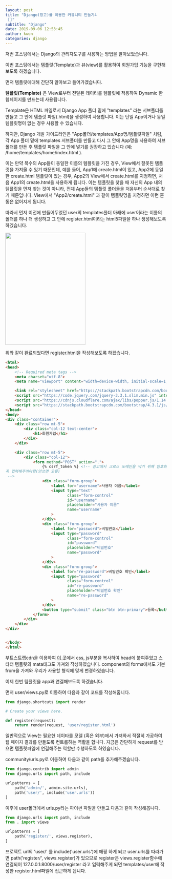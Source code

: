 ```yaml
---
layout: post
title: "Django(장고)를 이용한 커뮤니티 만들기4
 []"
subtitle: "Django"
date: 2019-09-06 12:53:45
author: kwon
categories: django
---
```

저번 포스팅에서는 Django의 관리자도구를 사용하는 방법을 알아보았습니다.

이번 포스팅에서는 템플릿(Template)과 뷰(view)를 활용하여 회원가입 기능을 구현해보도록 하겠습니다.

먼저 템플릿에대해 간단히 알아보고 들어가겠습니다.

**템플릿(Template)** 은 View로부터 전달된 데이타를 템플릿에 적용하여 Dynamic 한 웹페이지를 만드는데 사용됩니다.

Template은 HTML 파일로서 Django App 폴더 밑에 "templates" 라는 서브폴더를 만들고 그 안에 템플릿 파일(.html)을 생성하여 사용합니다. 이는 단일 App이거나 동일 템플릿명이 없는 경우 사용할 수 있습니다.

하지만, Django 개발 가이드라인은 "App폴더/templates/App명/템플릿파일" 처럼, 각 App 폴더 밑에 templates 서브폴더를 만들고 다시 그 안에 App명을 사용하여 서브폴더를 만든 후 템플릿 파일을 그 안에 넣기를 권장하고 있습니다 (예: /home/templates/home/index.html ).

이는 만약 복수의 App들이 동일한 이름의 템플릿을 가진 경우, View에서 잘못된 템플릿을 가져올 수 있기 때문인데, 예를 들어, App1에 create.html이 있고, App2에 동일한 create.html 템플릿이 있는 경우, App2의 View에서 create.html를 지정하면, 처음 App1의 create.html을 사용하게 됩니다. 이는 템플릿을 찾을 때 자신의 App 내의 템플릿을 먼저 찾는 것이 아니라, 전체 App들의 템플릿 폴더들을 처음부터 순서대로 찾기 때문입니다. View에서 "App2/create.html" 과 같이 템플릿명을 지정하면 이런 혼동은 없어지게 됩니다.

따라서 먼저 이전에 만들어두었던 user의 templates폴더 아래에 user이라는 이름의 폴더를 하나 더 생성하고 그 안에 register.html이라는 html5파일을 하나 생성해보도록 하겠습니다.

 <div style="width: 250px; height: 350px;">
     <img src="https://kyu9341.github.io/assets/django8.png" style="width: 250px
     ; height: 350px;">
 </div>

위와 같이 완료되었다면 register.html을 작성해보도록 하겠습니다.
```html
<html>
<head>
    <!-- Required meta tags -->
    <meta charset="utf-8">
    <meta name="viewport" content="width=device-width, initial-scale=1, shrink-to-fit=no">

    <link rel="stylesheet" href="https://stackpath.bootstrapcdn.com/bootstrap/4.3.1/css/bootstrap.min.css"integrity="sha384-ggOyR0iXCbMQv3Xipma34MD+dH/1fQ784/j6cY/iJTQUOhcWr7x9JvoRxT2MZw1T" crossorigin="anonymous">
    <script src="https://code.jquery.com/jquery-3.3.1.slim.min.js" integrity="sha384-q8i/X+965DzO0rT7abK41JStQIAqVgRVzpbzo5smXKp4YfRvH+8abtTE1Pi6jizo" crossorigin="anonymous"></script>
    <script src="https://cdnjs.cloudflare.com/ajax/libs/popper.js/1.14.7/umd/popper.min.js" integrity="sha384-UO2eT0CpHqdSJQ6hJty5KVphtPhzWj9WO1clHTMGa3JDZwrnQq4sF86dIHNDz0W1" crossorigin="anonymous"></script>
    <script src="https://stackpath.bootstrapcdn.com/bootstrap/4.3.1/js/bootstrap.min.js" integrity="sha384-JjSmVgyd0p3pXB1rRibZUAYoIIy6OrQ6VrjIEaFf/nJGzIxFDsf4x0xIM+B07jRM" crossorigin="anonymous"></script>
</head>
<body>
<div class="container">
    <div class="row mt-5">
        <div class="col-12 text-center">
            <h1>회원가입</h1>
        </div>
    </div>

    <div class="row mt-5">
        <div class="col-12">
            <form method="POST" action=".">
                {% csrf_token %} <!-- 장고에서 크로스 도메인을 막기 위해 암호화된 키를 검증함
꼭 입력해주어야함(안쓰면 오류)
 -->
                <div class="form-group">
                    <label for="username">사용자 이름</label>
                    <input type="text"
                           class="form-control"
                           id="username"
                           placeholder="사용자 이름"
                           name="username"
                    >
                </div>
                <div class="form-group">
                    <label for="password">비밀번호</label>
                    <input type="password"
                           class="form-control"
                           id="password"
                           placeholder="비밀번호"
                           name="password"
                    >
                </div>
                <div class="form-group">
                    <label for="re-password">비밀번호 확인</label>
                    <input type="password"
                           class="form-control"
                           id="re-password"
                           placeholder="비밀번호 확인"
                           name="re-password"
                    >
                </div>
                <button type="submit" class="btn btn-primary">등록</button>
            </form>
        </div>
    </div>
</div>


</body>
</html>

```
부트스트랩cdn을 이용하여 [이 곳](https://getbootstrap.com/docs/4.3/getting-started/introduction/)에서 css, js부분을 복사하여 head에 붙여주었고 스타터 템플릿의 mata태그도 가져와 작성하였습니다. component의 forms에서도 기본 from을 가져와 우리가 사용할 형식에 맞게 변경하였습니다.

이제 한번 템플릿을 app과 연결해보도록 하겠습니다.

먼저 user/views.py로 이동하여 다음과 같이 코드를 작성해줍니다.
```python
from django.shortcuts import render

# Create your views here.

def register(request):
    return render(request, 'user/register.html')
```
일반적으로 View는 필요한 데이타를 모델 (혹은 외부)에서 가져와서 적절히 가공하여 웹 페이지 결과를 만들도록 컨트롤하는 역활을 합니다. 지금은 간단하게 request를 받으면 템플릿파일에 연결해주는 역할만 수행하도록 하였습니다.


 community/urls.py로 이동하여 다음과 같이 path를 추가해주겠습니다.

```python
from django.contrib import admin
from django.urls import path, include

urlpatterns = [
    path('admin/', admin.site.urls),
    path('user/', include('user.urls'))
]
```
이후에 user폴더에서 urls.py라는 파이썬 파일을 만들고 다음과 같이 작성해봅니다.

```python
from django.urls import path, include
from . import views

urlpatterns = [
    path('register/', views.register),
]
```

프로젝트 url의 'user/' 를 include('user.urls')에 매핑 하게 되고 user.urls를 따라가면  path('register/', views.register)가 있으므로 register은 views.register함수에 연결되어 127.0.0.1:8000/user/register 라고 입력해주게 되면 templates/user에 작성한 register.html파일에 접근하게 됩니다.
